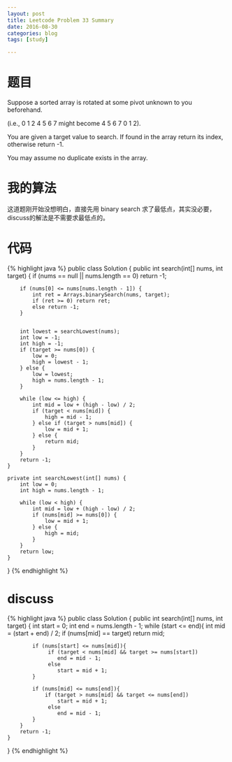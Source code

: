 ```yaml
---
layout: post
title: Leetcode Problem 33 Summary
date: 2016-08-30
categories: blog
tags: [study]

---
```


# 题目

Suppose a sorted array is rotated at some pivot unknown to you beforehand.

(i.e., 0 1 2 4 5 6 7 might become 4 5 6 7 0 1 2).

You are given a target value to search. If found in the array return its index, otherwise return -1.

You may assume no duplicate exists in the array.

# 我的算法

这道题刚开始没想明白，直接先用 binary search 求了最低点，其实没必要，discuss的解法是不需要求最低点的。

# 代码

{% highlight java %}
public class Solution {
    public int search(int[] nums, int target) {
        if (nums == null || nums.length == 0) return -1;
        
        if (nums[0] <= nums[nums.length - 1]) {
            int ret = Arrays.binarySearch(nums, target);
            if (ret >= 0) return ret;
            else return -1;
        }
        
        
        int lowest = searchLowest(nums);
        int low = -1;
        int high = -1;
        if (target >= nums[0]) {
            low = 0;
            high = lowest - 1;
        } else {
            low = lowest;
            high = nums.length - 1;
        }
        
        while (low <= high) {
            int mid = low + (high - low) / 2;
            if (target < nums[mid]) {
                high = mid - 1;
            } else if (target > nums[mid]) {
                low = mid + 1;
            } else {
                return mid;
            }
        }
        return -1;
    }
    
    private int searchLowest(int[] nums) {
        int low = 0;
        int high = nums.length - 1;
        
        while (low < high) {
            int mid = low + (high - low) / 2;
            if (nums[mid] >= nums[0]) {
                low = mid + 1;
            } else {
                high = mid;
            }
        }
        return low;
    }
}
{% endhighlight %}

# discuss

{% highlight java %}
public class Solution {
    public int search(int[] nums, int target) {
        int start = 0;
        int end = nums.length - 1;
        while (start <= end){
            int mid = (start + end) / 2;
            if (nums[mid] == target)
                return mid;
        
            if (nums[start] <= nums[mid]){
                 if (target < nums[mid] && target >= nums[start]) 
                    end = mid - 1;
                 else
                    start = mid + 1;
            } 
        
            if (nums[mid] <= nums[end]){
                if (target > nums[mid] && target <= nums[end])
                    start = mid + 1;
                 else
                    end = mid - 1;
            }
        }
        return -1;
    }
}
{% endhighlight %}